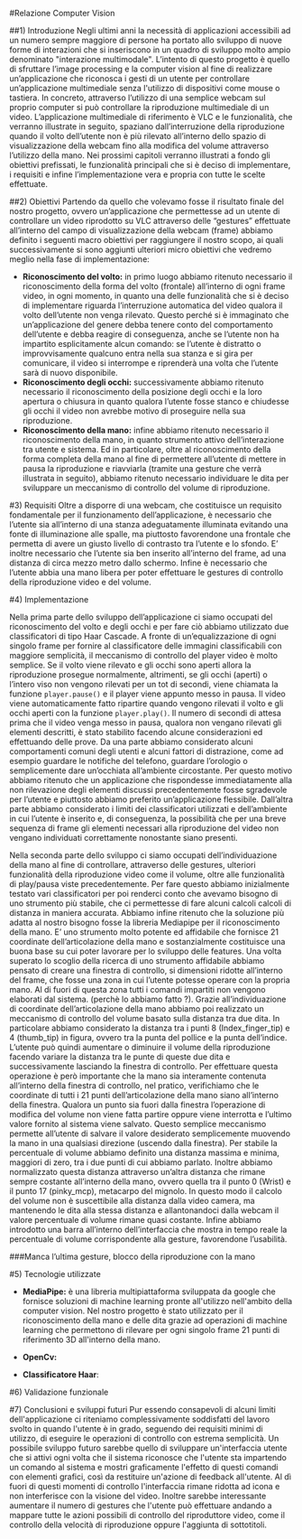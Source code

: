 #Relazione Computer Vision

##1) Introduzione
Negli ultimi anni la necessità di applicazioni accessibili ad un numero
sempre maggiore di persone ha portato allo sviluppo di nuove forme 
di interazioni che si inseriscono in un quadro di sviluppo molto ampio
denominato "interazione multimodale". L’intento di questo progetto è 
quello di sfruttare l’image processing e la computer vision al fine di 
realizzare un’applicazione che riconosca i gesti di un utente per 
controllare un’applicazione multimediale senza l'utilizzo di dispositivi come 
mouse o tastiera. In concreto, attraverso 
l’utilizzo di una semplice webcam sul proprio computer si può controllare
la riproduzione multimediale di un video. L’applicazione multimediale di riferimento 
è VLC e le funzionalità, che verranno illustrate in seguito, spaziano 
dall’interruzione della riproduzione quando il volto dell’utente non è più
rilevato all’interno dello spazio di visualizzazione della webcam 
fino alla modifica del volume attraverso l’utilizzo della mano.
Nei prossimi capitoli verranno illustrati a fondo gli obiettivi prefissati,
le funzionalità principali che si è deciso di implementare,
i requisiti e infine l’implementazione vera e propria con tutte
le scelte effettuate.

##2) Obiettivi
Partendo da quello che volevamo fosse il risultato finale del nostro progetto,
ovvero un’applicazione che permettesse ad un utente di controllare un video 
riprodotto su VLC attraverso delle “gestures” effettuate all’interno del campo
 di visualizzazione della webcam (frame) abbiamo definito i seguenti macro 
 obiettivi per raggiungere il nostro scopo, ai quali successivamente si sono 
 aggiunti ulteriori micro obiettivi che vedremo meglio nella fase di implementazione:
* **Riconoscimento del volto:** in primo luogo abbiamo ritenuto necessario il 
riconoscimento della forma del volto (frontale) all’interno di ogni frame video,
in ogni momento, in quanto una delle funzionalità che si è deciso di implementare
riguarda l’interruzione automatica del video qualora il volto dell’utente non
venga rilevato. Questo perché si è immaginato che un’applicazione del genere debba
tenere conto del comportamento dell’utente e debba reagire di conseguenza, 
anche se l’utente non ha impartito esplicitamente alcun comando: se l’utente 
è distratto o improvvisamente qualcuno entra nella sua stanza e si gira per 
comunicare, il video si interrompe e riprenderà una volta che l’utente sarà di 
nuovo disponibile. 
* **Riconoscimento degli occhi:** successivamente abbiamo ritenuto necessario 
il riconoscimento della posizione degli occhi e la loro apertura o chiusura 
in quanto qualora l’utente fosse stanco e chiudesse gli occhi il video non avrebbe
motivo di proseguire nella sua riproduzione.
* **Riconoscimento della mano:** infine abbiamo ritenuto necessario il riconoscimento
della mano, in quanto strumento attivo dell’interazione tra utente e sistema.
Ed in particolare, oltre al riconoscimento della forma completa della mano al fine
di permettere all’utente di mettere in pausa la riproduzione e riavviarla (tramite
una gesture che verrà illustrata in seguito), abbiamo ritenuto necessario 
individuare le dita per sviluppare un meccanismo di controllo del volume di 
riproduzione. 

#3) Requisiti
Oltre a disporre di una webcam, che costituisce un requisito fondamentale per 
il funzionamento dell’applicazione, è necessario che l’utente sia all’interno 
di una stanza adeguatamente illuminata evitando una fonte di illuminazione alle
spalle, ma piuttosto favorendone una frontale che permetta di avere un giusto 
livello di contrasto tra l’utente e lo sfondo. E’ inoltre necessario che l’utente
sia ben inserito all’interno del frame, ad una distanza di circa mezzo metro 
dallo schermo. Infine è necessario che l’utente abbia una mano libera per poter 
effettuare le gestures di controllo della riproduzione video e del volume. 

#4) Implementazione

Nella prima parte dello sviluppo dell’applicazione ci siamo occupati del riconoscimento
del volto e degli occhi e per fare ciò abbiamo utilizzato due classificatori di tipo 
Haar Cascade. A fronte di un’equalizzazione di ogni singolo frame per fornire al 
classificatore delle immagini classificabili con maggiore semplicità, il meccanismo di
controllo del player video è molto semplice. Se il volto viene rilevato e gli occhi sono
aperti allora la riproduzione prosegue normalmente, altrimenti, se gli occhi (aperti) 
o l’intero viso non vengono rilevati per un tot di secondi, viene chiamata la funzione
`player.pause()` e il player viene appunto messo in pausa. Il video viene automaticamente
fatto ripartire quando vengono rilevati il volto e gli occhi aperti con la funzione 
`player.play()`.
Il numero di secondi di attesa prima che il video venga messo in pausa, qualora non 
vengano rilevati gli elementi descritti, è stato stabilito facendo alcune considerazioni
ed effettuando delle prove. Da una parte abbiamo considerato alcuni comportamenti comuni
degli utenti e alcuni fattori di distrazione, come ad esempio guardare le notifiche del
telefono, guardare l’orologio o semplicemente dare un’occhiata all’ambiente circostante.
Per questo motivo abbiamo ritenuto che un applicazione che rispondesse immediatamente 
alla non rilevazione degli elementi discussi precedentemente fosse sgradevole per 
l’utente e piuttosto abbiamo preferito un’applicazione flessibile. Dall’altra parte
abbiamo considerato i limiti dei classificatori utilizzati e dell’ambiente in cui 
l’utente è inserito e, di conseguenza, la possibilità che per una breve sequenza di
frame gli elementi necessari alla riproduzione del video non vengano individuati 
correttamente nonostante siano presenti. 


Nella seconda parte dello sviluppo ci siamo occupati dell’individuazione della mano 
al fine di controllare, attraverso delle gestures, ulteriori funzionalità della 
riproduzione video come il volume, oltre alle funzionalità di play/pausa viste 
precedentemente. Per fare questo abbiamo inizialmente testato vari classificatori 
per poi renderci conto che avevamo bisogno di uno strumento più stabile, che ci 
permettesse di fare alcuni calcoli calcoli di distanza in maniera accurata. 
Abbiamo infine ritenuto che la soluzione più adatta al nostro bisogno fosse la 
libreria Mediapipe per il riconoscimento della mano. E’ uno strumento molto potente 
ed affidabile che fornisce 21 coordinate dell’articolazione della mano e sostanzialmente
costituisce una buona base su cui poter lavorare per lo sviluppo delle features. Una 
volta superato lo scoglio della ricerca di uno strumento affidabile abbiamo pensato di
creare una finestra di controllo, si dimensioni ridotte all’interno del frame, 
che fosse una zona in cui l’utente potesse operare con la propria mano. Al di fuori 
di questa zona tutti i comandi impartiti non vengono elaborati dal sistema. (perchè 
lo abbiamo fatto ?). Grazie all’individuazione di coordinate dell’articolazione della
mano abbiamo poi realizzato un meccanismo di controllo del volume basato sulla distanza
tra due dita. In particolare abbiamo considerato la distanza tra i punti 8 (Index_finger_tip) e 4 (thumb_tip) in figura, ovvero tra la punta del pollice e la punta dell’indice. L’utente può quindi aumentare o diminuire il volume della riproduzione facendo variare la distanza tra le punte di queste due dita e successivamente lasciando la finestra di controllo.
Per effettuare questa operazione è però importante che la mano sia interamente 
contenuta all’interno della finestra di controllo, nel pratico, verifichiamo che 
le coordinate di tutti i 21 punti dell’articolazione della mano siano all’interno 
della finestra. Qualora un punto sia fuori dalla finestra l’operazione di modifica 
del volume non viene fatta partire oppure viene interrotta e l’ultimo valore fornito 
al sistema viene salvato. Questo semplice meccanismo permette all’utente di salvare il
valore desiderato semplicemente muovendo la mano in una qualsiasi direzione (uscendo 
dalla finestra). 
Per stabile la percentuale di volume abbiamo definito una distanza massima e minima,
maggiori di zero, tra i due punti di cui abbiamo parlato. Inoltre abbiamo normalizzato
questa distanza attraverso un’altra distanza che rimane sempre costante all’interno 
della mano, ovvero quella tra il punto 0 (Wrist) e il punto 17 (pinky_mcp), metacarpo
del mignolo. In questo modo il calcolo del volume non è suscettibile alla distanza 
dalla video camera, ma mantenendo le dita alla stessa distanza e allantonandoci dalla
webcam il valore percentuale di volume rimane quasi costante. 
Infine abbiamo introdotto una barra all’interno dell’interfaccia che mostra in tempo
reale la percentuale di volume corrispondente alla gesture, favorendone l’usabilità. 

###Manca l’ultima gesture, blocco della riproduzione con la mano

#5) Tecnologie utilizzate 
   * **MediaPipe:** è una libreria multipiattaforma sviluppata da google che fornisce soluzioni
di machine learning pronte all'utilizzo nell'ambito della computer vision. Nel nostro progetto
è stato utilizzato per il riconoscimento della mano e delle dita grazie ad operazioni di machine
learning che permettono di rilevare per ogni singolo frame 21 punti di riferimento 3D all'interno
della mano.

   * **OpenCv:** 

   * **Classificatore Haar**:


#6) Validazione funzionale 

#7) Conclusioni e sviluppi futuri
Pur essendo consapevoli di alcuni limiti dell'applicazione ci riteniamo
complessivamente soddisfatti del lavoro svolto in quando l'utente è in grado,
seguendo dei requisiti minimi di utilizzo, di eseguire le operazioni di controllo
con estrema semplicità. Un possibile sviluppo futuro sarebbe quello di sviluppare
un'interfaccia utente che si attivi ogni volta che il sistema riconosce che l'utente
sta impartendo un comando al sistema e mostri graficamente l'effetto di questi comandi
con elementi grafici, così da restituire un'azione di feedback all'utente. Al dì
fuori di questi momenti di controllo l'interfaccia rimane ridotta ad icona e non
interferisce con la visione del video. Inoltre sarebbe interessante aumentare il numero
di gestures che l'utente può effettuare andando a mappare tutte le azioni possibili
di controllo del riproduttore video, come il controllo della velocità di riproduzione
oppure l'aggiunta di sottotitoli. 




 
